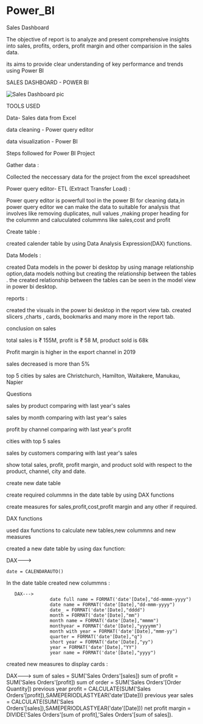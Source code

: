 # Power_BI



Sales Dashboard

The objective of report is to analyze and present comprehensive insights into sales, profits, orders, profit margin and other comparision in the sales data.

its aims to provide clear understanding of key performance and trends using Power BI

SALES DASHBOARD - POWER BI


![Sales Dashboard pic](https://github.com/TejeshDs/Power_BI/assets/151847161/136712a4-035b-48ab-afd1-4c5d55e090f7)


TOOLS USED

Data- Sales data from Excel

data cleaning - Power query editor

data visualization - Power BI

Steps followed for Power BI Project

Gather data :

Collected the neccessary data for the project from the excel spreadsheet

Power query editor- ETL (Extract Transfer Load) :

Power query editor is powerfull tool in the power BI for cleaning data,in power query editor we can make the data to suitable for analysis that involves like removing duplicates, null values ,making proper heading for the colummn and caluculated colummns like sales,cost and profit

Create table :

created calender table by using Data Analysis Expression(DAX) functions.

Data Models :

created Data models in the power bi desktop by using manage relationship option,data models nothing but creating the relationship between the tables . the created relationship between the tables can be seen in the model view in power bi desktop.

reports :

created the visuals in the power bi desktop in the report view tab. created slicers ,charts , cards, bookmarks and many more in the report tab.

conclusion on sales

total sales is ₹ 155M, profit is ₹ 58 M, product sold is 68k

Profit margin is higher in the export channel in 2019

sales decreased is more than 5%

top 5 cities by sales are Christchurch, Hamilton, Waitakere, Manukau, Napier

Questions

sales by product comparing with last year's sales

sales by month comparing with last year's sales

profit by channel comparing with last year's profit

cities with top 5 sales

sales by customers comparing with last year's sales

show total sales, profit, profit margin, and product sold with respect to the product, channel, city and date.

create new date table

create required colummns in the date table by using DAX functions

create measures for sales,profit,cost,profit margin and any other if required.

DAX functions

used dax functions to calculate new tables,new colummns and new measures

created a new date table by using dax function:

DAX--->

    date = CALENDARAUTO()
In the date table
created new colummns :

       DAX--->
                    date full name = FORMAT('date'[Date],"dd-mmmm-yyyy")
                    date name = FORMAT('date'[Date],"dd-mmm-yyyy")
                    date_ = FORMAT('date'[Date],"dddd")
                    month = FORMAT('date'[Date],"mm")
                    month name = FORMAT('date'[Date],"mmmm")
                    monthyear = FORMAT('date'[Date],"yyyymm")
                    month with year = FORMAT('date'[Date],"mmm-yy")
                    quarter = FORMAT('date'[Date],"q")
                    short year = FORMAT('date'[Date],"yy")
                    year = FORMAT('date'[Date],"YY")
                    year name = FORMAT('date'[Date],"yyyy")
created new measures to display cards :



DAX--->
         sum of sales = SUM('Sales Orders'[sales])
         sum of profit = SUM('Sales Orders'[profit])
         sum of order = SUM('Sales Orders'[Order Quantity])
         previous year profit = CALCULATE(SUM('Sales Orders'[profit]),SAMEPERIODLASTYEAR('date'[Date]))
         previous year sales = CALCULATE(SUM('Sales Orders'[sales]),SAMEPERIODLASTYEAR('date'[Date]))
         net profit margin = DIVIDE('Sales Orders'[sum of profit],'Sales Orders'[sum of sales]).
